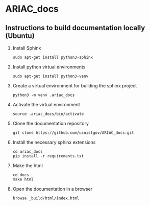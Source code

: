# ARIAC_docs

## Instructions to build documentation locally (Ubuntu)

1. Install Sphinx

    ```
    sudo apt-get install python3-sphinx
    ```

2. Install python virtual environments

    ```
    sudo apt-get install python3-venv
    ```

3. Create a virtual environment for building the sphinx project

    ```
    python3 -m venv .ariac_docs
    ```

4. Activate the virtual environment

    ```
    source .ariac_docs/bin/activate
    ```

5. Clone the documentation repository 

    ```
    git clone https://github.com/usnistgov/ARIAC_docs.git
    ```

6. Install the necessary sphinx extensions

    ```
    cd ariac_docs
    pip install -r requirements.txt
    ```

7. Make the html 

    ```
    cd docs
    make html
    ```

8. Open the documentation in a browser 

    ```
    browse _build/html/index.html
    ```

